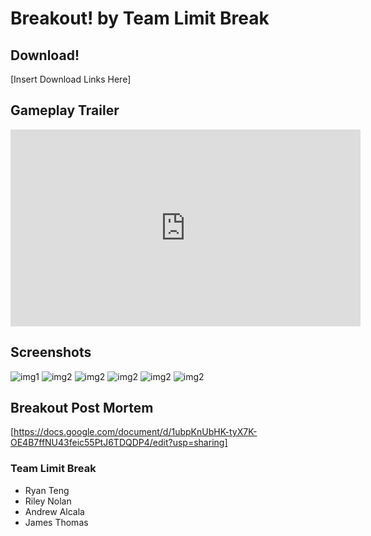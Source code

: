 # Breakout! by Team Limit Break



## Download!

[Insert Download Links Here]




## Gameplay Trailer

<iframe width="560" height="315" src="https://www.youtube.com/embed/jxLM-ZPzzfM" frameborder="0" allow="accelerometer; autoplay; encrypted-media; gyroscope; picture-in-picture" allowfullscreen></iframe>




## Screenshots
![img1](https://cdn.discordapp.com/attachments/224266739842678785/544321892241113088/unknown.png)
![img2](https://cdn.discordapp.com/attachments/224266739842678785/544322087041499136/unknown.png)
![img2](https://cdn.discordapp.com/attachments/224266739842678785/544322151902085136/unknown.png)
![img2](https://cdn.discordapp.com/attachments/224266739842678785/544322230155214853/unknown.png)
![img2](https://cdn.discordapp.com/attachments/224266739842678785/544322348027740172/unknown.png)
![img2](https://cdn.discordapp.com/attachments/224266739842678785/544322603171577885/unknown.png)





## Breakout Post Mortem
[https://docs.google.com/document/d/1ubpKnUbHK-tyX7K-OE4B7ffNU43feic55PtJ6TDQDP4/edit?usp=sharing]

### Team Limit Break
- Ryan Teng
- Riley Nolan
- Andrew Alcala
- James Thomas
